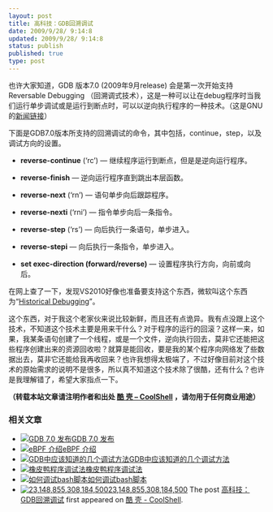 ```yaml
---
layout: post
title: 高科技：GDB回溯调试
date: 2009/9/28/ 9:14:8
updated: 2009/9/28/ 9:14:8
status: publish
published: true
type: post
---
```


也许大家知道，GDB 版本7.0 (2009年9月release) 会是第一次开始支持Reversable Debugging （回溯调式技术），这是一种可以让在debug程序时当我们运行单步调试或是运行到断点时，可以以逆向执行程序的一种技术。（这是GNU的[新闻链接](http://www.gnu.org/software/gdb/news/reversible.html)）


下面是GDB7.0版本所支持的回溯调试的命令，其中包括，continue，step，以及调试方向的设置。


- **reverse-continue** (‘rc’) — 继续程序运行到断点，但是是逆向运行程序。

- **reverse-finish** — 逆向运行程序直到跳出本层函数。

- **reverse-next** (‘rn’) — 语句单步向后跟踪程序。

- **reverse-nexti** (‘rni’) — 指令单步向后一条指令。

- **reverse-step** (‘rs’) — 向后执行一条语句，单步进入。

- **reverse-stepi** — 向后执行一条指令，单步进入。

- **set exec-direction (forward/reverse)** — 设置程序执行方向，向前或向后。


在网上查了一下，发现VS2010好像也准备要支持这个东西，微软叫这个东西为“[Historical Debugging](http://blogs.msdn.com/ianhu/archive/2009/05/13/historical-debugging-in-visual-studio-team-system-2010.aspx)”。


这个东西，对于我这个老家伙来说比较新鲜，而且还有点诡异。我有点没跟上这个技术，不知道这个技术主要是用来干什么？对于程序的运行的回滚？这样一来，如果，我某条语句创建了一个线程，或是一个文件，逆向执行回去，莫非它还能把这些程序创建出来的资源回收啦？就算是能回收，要是我的某个程序向网络发了些数据出去，莫非它还能给我再收回来？也许我想得太极端了，不过好像目前对这个技术的原始需求的说明不是很多，所以真不知道这个技术除了很酷，还有什么？也许是我理解错了，希望大家指点一下。



**（转载本站文章请注明作者和出处 [酷 壳 – CoolShell](https://coolshell.cn/) ，请勿用于任何商业用途）**



### 相关文章

* [![GDB 7.0 发布](https://coolshell.cn/wp-content/plugins/wordpress-23-related-posts-plugin/static/thumbs/24.jpg)](https://coolshell.cn/articles/1525.html)[GDB 7.0 发布](https://coolshell.cn/articles/1525.html)
* [![eBPF 介绍](https://coolshell.cn/wp-content/uploads/2022/12/eBPF-150x150.jpeg)](https://coolshell.cn/articles/22320.html)[eBPF 介绍](https://coolshell.cn/articles/22320.html)
* [![GDB中应该知道的几个调试方法](https://coolshell.cn/wp-content/plugins/wordpress-23-related-posts-plugin/static/thumbs/1.jpg)](https://coolshell.cn/articles/3643.html)[GDB中应该知道的几个调试方法](https://coolshell.cn/articles/3643.html)
* [![橡皮鸭程序调试法](https://coolshell.cn/wp-content/uploads/2009/11/Rubber-Duck-150x150.jpg)](https://coolshell.cn/articles/1719.html)[橡皮鸭程序调试法](https://coolshell.cn/articles/1719.html)
* [![如何调试bash脚本](https://coolshell.cn/wp-content/plugins/wordpress-23-related-posts-plugin/static/thumbs/13.jpg)](https://coolshell.cn/articles/1379.html)[如何调试bash脚本](https://coolshell.cn/articles/1379.html)
* [![23,148,855,308,184,500](https://coolshell.cn/wp-content/plugins/wordpress-23-related-posts-plugin/static/thumbs/18.jpg)](https://coolshell.cn/articles/1242.html)[23,148,855,308,184,500](https://coolshell.cn/articles/1242.html)
The post [高科技：GDB回溯调试](https://coolshell.cn/articles/1502.html) first appeared on [酷 壳 - CoolShell](https://coolshell.cn).